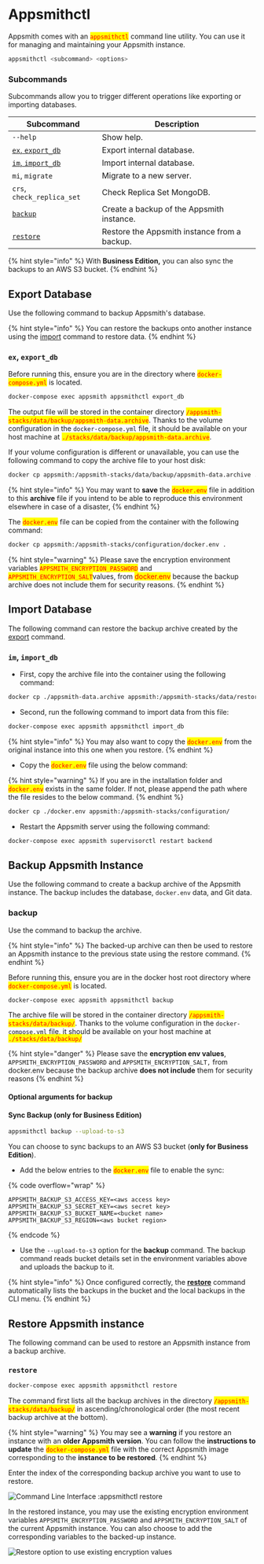 # Appsmithctl

Appsmith comes with an <mark style="color:red;">`appsmithctl`</mark> command line utility. You can use it for managing and maintaining your Appsmith instance.

```bash
appsmithctl <subcommand> <options>
```

### Subcommands

Subcommands allow you to trigger different operations like exporting or importing databases.

| Subcommand                                        | Description                                  |
| ------------------------------------------------- | -------------------------------------------- |
| `--help`                                          | Show help.                                   |
| [`ex`, `export_db`](appsmithctl.md#ex-export\_db) | Export internal database.                    |
| [`im`, `import_db`](appsmithctl.md#im-import\_db) | Import internal database.                    |
| `mi`, `migrate`                                   | Migrate to a new server.                     |
| `crs`, `check_replica_set`                        | Check Replica Set MongoDB.                   |
| [`backup`](appsmithctl.md#backup)                 | Create a backup of the Appsmith instance.    |
| [`restore`](appsmithctl.md#restore)               | Restore the Appsmith instance from a backup. |

{% hint style="info" %}
With **Business Edition,** you can also sync the backups to an AWS S3 bucket.
{% endhint %}

## Export Database

Use the following command to backup Appsmith's database.&#x20;

{% hint style="info" %}
You can restore the backups onto another instance using the [import](appsmithctl.md#im-import\_db) command to restore data.
{% endhint %}

### `ex`, `export_db`

Before running this, ensure you are in the directory where <mark style="color:red;">`docker-compose.yml`</mark> is located.

```bash
docker-compose exec appsmith appsmithctl export_db
```

The output file will be stored in the container directory <mark style="color:red;">`/appsmith-stacks/data/backup/appsmith-data.archive`</mark>. Thanks to the volume configuration in the `docker-compose.yml` file, it should be available on your host machine at <mark style="color:red;">`./stacks/data/backup/appsmith-data.archive`</mark>.

If your volume configuration is different or unavailable, you can use the following command to copy the archive file to your host disk:

```bash
docker cp appsmith:/appsmith-stacks/data/backup/appsmith-data.archive .
```

{% hint style="info" %}
You may want to **save** the <mark style="color:red;">`docker.env`</mark> file in addition to this **archive** file if you intend to be able to reproduce this environment elsewhere in case of a disaster,
{% endhint %}

The <mark style="color:red;">`docker.env`</mark> file can be copied from the container with the following command:

```bash
docker cp appsmith:/appsmith-stacks/configuration/docker.env .
```

{% hint style="warning" %}
Please save the encryption environment variables <mark style="color:red;">`APPSMITH_ENCRYPTION_PASSWORD`</mark> and <mark style="color:red;">`APPSMITH_ENCRYPTION_SALT`</mark>values, from <mark style="color:red;">docker.env</mark> because the backup archive does not include them for security reasons.
{% endhint %}

## Import Database

The following command can restore the backup archive created by the [export](appsmithctl.md#ex-export\_db) command.

### `im`, `import_db`

* First, copy the archive file into the container using the following command:

```bash
docker cp ./appsmith-data.archive appsmith:/appsmith-stacks/data/restore/
```

* Second, run the following command to import data from this file:

```bash
docker-compose exec appsmith appsmithctl import_db
```

{% hint style="info" %}
You may also want to copy the <mark style="color:red;">`docker.env`</mark> from the original instance into this one when you restore.&#x20;
{% endhint %}

* Copy the <mark style="color:red;">`docker.env`</mark> file using the below command:

{% hint style="warning" %}
&#x20;If you are in the installation folder and <mark style="color:red;">`docker.env`</mark> exists in the same folder. If not, please append the path where the file resides to the below command.
{% endhint %}

```bash
docker cp ./docker.env appsmith:/appsmith-stacks/configuration/
```

* Restart the Appsmith server using the following command:

```bash
docker-compose exec appsmith supervisorctl restart backend
```

## Backup Appsmith Instance

Use the following command to create a backup archive of the Appsmith instance. The backup includes the database, `docker.env` data, and Git data.

### backup

Use the command to backup the archive.

{% hint style="info" %}
The backed-up archive can then be used to restore an Appsmith instance to the previous state using the restore command.
{% endhint %}

Before running this, ensure you are in the docker host root directory where <mark style="color:red;">`docker-compose.yml`</mark> is located.

```bash
docker-compose exec appsmith appsmithctl backup
```

The archive file will be stored in the container directory <mark style="color:red;">`/appsmith-stacks/data/backup/`</mark>. Thanks to the volume configuration in the `docker-compose.yml` file, it should be available on your host machine at <mark style="color:red;">`./stacks/data/backup/`</mark>

{% hint style="danger" %}
Please save the **encryption env values**, `APPSMITH_ENCRYPTION_PASSWORD` and `APPSMITH_ENCRYPTION_SALT,` from docker.env because the backup archive **does not include** them for security reasons
{% endhint %}

#### Optional arguments for backup

#### Sync Backup (only for Business Edition)

```bash
appsmithctl backup --upload-to-s3
```

You can choose to sync backups to an AWS S3 bucket (**only for Business Edition**).&#x20;

* Add the below entries to the <mark style="color:red;">`docker.env`</mark> file to enable the sync:

{% code overflow="wrap" %}
```
APPSMITH_BACKUP_S3_ACCESS_KEY=<aws access key> 
APPSMITH_BACKUP_S3_SECRET_KEY=<aws secret key>
APPSMITH_BACKUP_S3_BUCKET_NAME=<bucket name> 
APPSMITH_BACKUP_S3_REGION=<aws bucket region>
```
{% endcode %}

* Use the `--upload-to-s3` option for the **backup** command. The backup command reads bucket details set in the environment variables above and uploads the backup to it.

{% hint style="info" %}
Once configured correctly, the [**restore**](appsmithctl.md#restore) command automatically lists the backups in the bucket and the local backups in the CLI menu.
{% endhint %}

## Restore Appsmith instance

The following command can be used to restore an Appsmith instance from a backup archive.

### `restore`

```bash
docker-compose exec appsmith appsmithctl restore
```

The command first lists all the backup archives in the directory <mark style="color:red;">`/appsmith-stacks/data/backup/`</mark> in ascending/chronological order (the most recent backup archive at the bottom).

{% hint style="warning" %}
You may see a **warning** if you restore an instance with an **older Appsmith version**. You can follow the **instructions to update** the <mark style="color:red;">`docker-compose.yml`</mark> file with the correct Appsmith image corresponding to the **instance to be restored**.
{% endhint %}

Enter the index of the corresponding backup archive you want to use to restore.

![Command Line Interface :appsmithctl restore](../../../.gitbook/assets/Restore\_appsmith\_1.png)

In the restored instance, you may use the existing encryption environment variables `APPSMITH_ENCRYPTION_PASSWORD` and `APPSMITH_ENCRYPTION_SALT` of the current Appsmith instance. You can also choose to add the corresponding variables to the backed-up instance.

![Restore option to use existing encryption values](../../../.gitbook/assets/Restore\_appsmith\_2.png)
